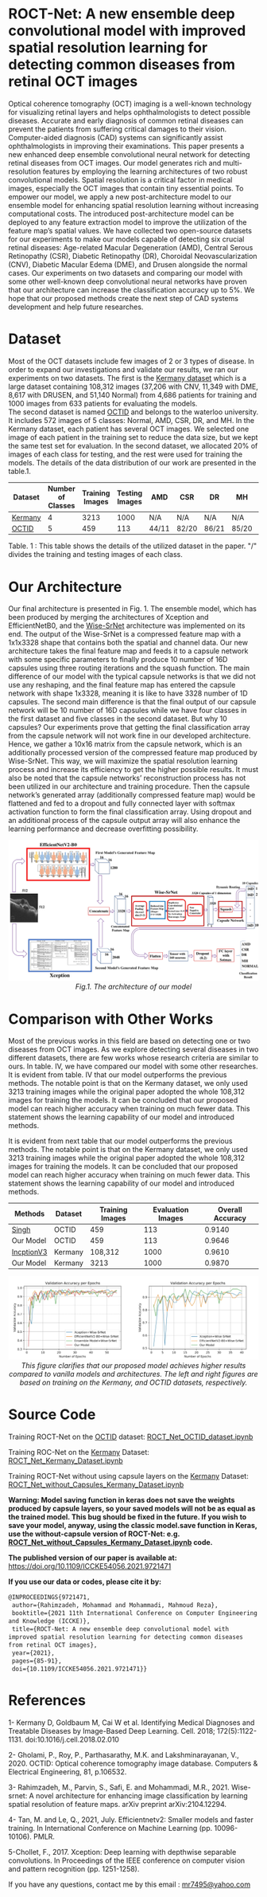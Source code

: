 # ROCT-Net: A new ensemble deep convolutional model with improved spatial resolution learning for detecting common diseases from retinal OCT images

Optical coherence tomography (OCT) imaging is a well-known technology for visualizing retinal layers and helps ophthalmologists to detect possible diseases. Accurate and early diagnosis of common retinal diseases can prevent the patients from suffering critical damages to their vision. Computer-aided diagnosis (CAD) systems can significantly assist ophthalmologists in improving their examinations. This paper presents a new enhanced deep ensemble convolutional neural network for detecting retinal diseases from OCT images. Our model generates rich and multi-resolution features by employing the learning architectures of two robust convolutional models. Spatial resolution is a critical factor in medical images, especially the OCT images that contain tiny essential points. To empower our model, we apply a new post-architecture model to our ensemble model for enhancing spatial resolution learning without increasing computational costs. The introduced post-architecture model can be deployed to any feature extraction model to improve the utilization of the feature map’s spatial values. We have collected two open-source datasets for our experiments to make our models capable of detecting six crucial retinal diseases: Age-related Macular Degeneration (AMD), Central Serous Retinopathy (CSR), Diabetic Retinopathy (DR), Choroidal Neovascularization (CNV), Diabetic Macular Edema (DME), and Drusen alongside the normal cases. Our experiments on two datasets and comparing our model with some other well-known deep convolutional neural networks have proven that our architecture can increase the classification accuracy up to 5%. We hope that our proposed methods create the next step of CAD systems development and help future researches.

# Dataset

Most of the OCT datasets include few images of 2 or 3 types of disease. In order to expand our investigations and validate our results, we ran our experiments on two datasets.
The first is the [Kermany dataset](https://data.mendeley.com/datasets/rscbjbr9sj/3) which is a large dataset containing 108,312 images (37,206 with CNV, 11,349 with DME, 8,617 with DRUSEN, and 51,140 Normal) from 4,686 patients for training and 1000 images from 633 patients for evaluating the models.</br>
The second dataset is named [OCTID](https://www.sciencedirect.com/science/article/abs/pii/S0045790618330842) and belongs to the waterloo university. It includes 572 images of 5 classes: Normal, AMD, CSR, DR, and MH. In the Kermany dataset, each patient has several OCT images. We selected one image of each patient in the training set to reduce the data size, but we kept the same test set for evaluation. In the second dataset, we allocated 20% of images of each class for testing, and the rest were used for training the models. The details of the data distribution of our work are
presented in the table.1.


  Dataset | Number of Classes | Training Images | Testing Images | AMD | CSR | DR | MH | CNV | DME | DRUSEN | NORMAL |
------------ | ------------- | ------------- | -------------  | -------------  | -------------  | -------------  | -------------  | -------------  | -------------  | -------------  | -------------  
 [Kermany](https://data.mendeley.com/datasets/rscbjbr9sj/3)| 4 | 3213 | 1000 | N/A | N/A | N/A | N/A | 791/250 | 709/250 | 713/250 | 1000/250 |
[OCTID](https://www.sciencedirect.com/science/article/abs/pii/S0045790618330842) | 5 | 459 | 113 | 44/11 | 82/20 | 86/21 | 85/20 | N/A | N/A | N/A | 165/41 

Table. 1 : This table shows the details of the utilized dataset in the paper. "/" divides the training and testing images of each class.

# Our Architecture

Our final architecture is presented in Fig. 1. The ensemble model, which has been produced by merging the architectures of Xception and EfficientNetB0, and the [Wise-SrNet](https://arxiv.org/abs/2104.12294) architecture was implemented on its end. The output of the Wise-SrNet is a compressed feature map with a 1x1x3328 shape that contains both the spatial and channel data. Our new architecture takes the final feature map and feeds it to a capsule network with some specific parameters to finally produce 10 number of 16D capsules using three routing iterations and the squash function. The main difference of our model with the typical capsule networks is that we did not use any reshaping, and the final feature map has entered the capsule network with shape 1x3328, meaning it is like to have 3328 number of 1D capsules. The second main difference is that the final output of our capsule network will be 10 number of 16D capsules while we have four classes in the first dataset and five classes in the second dataset. But why 10 capsules? 
Our experiments prove that getting the final classification array from the capsule network will not work fine in our developed architecture. Hence, we gather a 10x16 matrix from the capsule network, which is an additionally processed version of the compressed feature map produced by Wise-SrNet. This way, we will maximize the spatial resolution learning process and increase its efficiency to get the higher possible results. It must also be noted that the capsule networks’ reconstruction process has not been utilized in our architecture and training procedure. Then the capsule network’s generated array (additionally compressed feature map) would be flattened and fed to a dropout and fully connected layer with softmax activation function to form the final classification array. Using dropout and an additional process of the capsule output array will also enhance the learning performance and decrease overfitting possibility.

<p align="center">
    <img src="images/model-1.jpg" alt="photo not available" width="100%" height="70%">
    <br>
    <em> Fig.1. The architecture of our model</em>
</p>

# Comparison with Other Works

Most of the previous works in this field are based on detecting one or two diseases from OCT images. As we explore detecting several diseases in two different datasets, there are few works whose research criteria are similar to ours. In table. IV, we have compared our model with some other researches. It is evident from table. IV that our model outperforms the previous methods. The notable point is that on the Kermany dataset, we only used 3213 training images while the original paper adopted the whole 108,312 images for training the models. It can be concluded that our proposed model can reach higher accuracy when training on much fewer data. This statement shows the learning capability of our model and introduced methods.

It is evident from next table that our model outperforms the previous methods. The notable point is that on the Kermany dataset, we only used 3213 training images while the original paper adopted the whole 108,312 images for training the models. It can be concluded that our proposed model can reach higher accuracy when training on much fewer data.
This statement shows the learning capability of our model and introduced methods.

  Methods | Dataset | Training Images | Evaluation Images | Overall Accuracy |
------------ | ------------- | ------------- | -------------  | -------------   
[Singh](https://arxiv.org/abs/2101.12041) | OCTID | 459 | 113 | 0.9140
Our Model | OCTID | 459 | 113 | 0.9646
[IncptionV3](https://www.sciencedirect.com/science/article/pii/S0092867418301545) | Kermany | 108,312 | 1000 | 0.9610
Our Model | Kermany | 3213 | 1000 | 0.9870


<p align="center">
    <img src="/images/val_accuracy-OCT-dataset1-1.jpg" width="50%"><img src="/images/val_accuracy-OCT-dataset2-1.jpg" width="50%">
    <br>
    <em> This figure clarifies that our proposed model achieves higher results compared to vanilla models and architectures. The left and right figures are based on training
on the Kermany, and OCTID datasets, respectively.</em>
</p>

# Source Code

Training ROCT-Net on the [OCTID](https://www.sciencedirect.com/science/article/abs/pii/S0045790618330842) dataset: [ROCT_Net_OCTID_dataset.ipynb](https://github.com/mr7495/OCT-classification/blob/main/ROCT_Net_OCTID_dataset.ipynb)

Training ROC-Net on the [Kermany](https://data.mendeley.com/datasets/rscbjbr9sj/3) Dataset: [ROCT_Net_Kermany_Dataset.ipynb](https://github.com/mr7495/OCT-classification/blob/main/ROCT_Net_Kermany_Dataset.ipynb)

Training ROCT-Net without using capsule layers on the [Kermany](https://data.mendeley.com/datasets/rscbjbr9sj/3) Dataset: [ROCT_Net_without_Capsules_Kermany_Dataset.ipynb](https://github.com/mr7495/OCT-classification/blob/main/ROCT_Net_without_Capsules_Kermany_Dataset.ipynb)

**Warning: Model saving function in keras does not save the weights produced by capsule layers, so your saved models will not be as equal as the trained model. This bug should be fixed in the future. If you wish to save your model, anyway, using the classic model.save function in Keras, use the without-capsule version of ROCT-Net: e.g. [ROCT_Net_without_Capsules_Kermany_Dataset.ipynb](https://github.com/mr7495/OCT-classification/blob/main/ROCT_Net_without_Capsules_Kermany_Dataset.ipynb) code.**

**The published version of our paper is available at:** </br>
 https://doi.org/10.1109/ICCKE54056.2021.9721471
 
 
**If you use our data or codes, please cite it by:**
 ```
@INPROCEEDINGS{9721471,
  author={Rahimzadeh, Mohammad and Mohammadi, Mahmoud Reza},
  booktitle={2021 11th International Conference on Computer Engineering and Knowledge (ICCKE)}, 
  title={ROCT-Net: A new ensemble deep convolutional model with improved spatial resolution learning for detecting common diseases from retinal OCT images}, 
  year={2021},
  pages={85-91},
  doi={10.1109/ICCKE54056.2021.9721471}}
 ```

# References

1- Kermany D, Goldbaum M, Cai W et al. Identifying Medical Diagnoses and Treatable Diseases by Image-Based Deep Learning. Cell. 2018; 172(5):1122-1131. doi:10.1016/j.cell.2018.02.010

2- Gholami, P., Roy, P., Parthasarathy, M.K. and Lakshminarayanan, V., 2020. OCTID: Optical coherence tomography image database. Computers & Electrical Engineering, 81, p.106532.

3- Rahimzadeh, M., Parvin, S., Safi, E. and Mohammadi, M.R., 2021. Wise-srnet: A novel architecture for enhancing image classification by learning spatial resolution of feature maps. arXiv preprint arXiv:2104.12294.

4- Tan, M. and Le, Q., 2021, July. Efficientnetv2: Smaller models and faster training. In International Conference on Machine Learning (pp. 10096-10106). PMLR.

5-Chollet, F., 2017. Xception: Deep learning with depthwise separable convolutions. In Proceedings of the IEEE conference on computer vision and pattern recognition (pp. 1251-1258).


If you have any questions, contact me by this email : mr7495@yahoo.com

